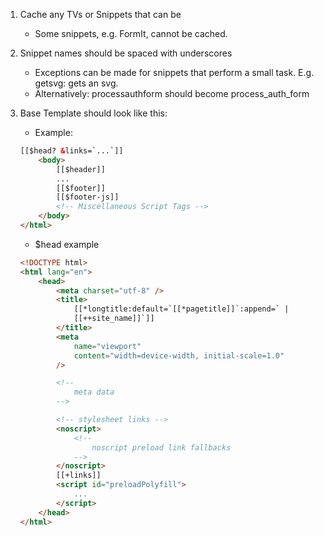1. Cache any TVs or Snippets that can be
    - Some snippets, e.g. FormIt, cannot be cached.
2. Snippet names should be spaced with underscores
    - Exceptions can be made for snippets that perform a small task. E.g. getsvg: gets an svg.
    - Alternatively: processauthform should become process_auth_form
3. Base Template should look like this:

    - Example:

    ```html
    [[$head? &links=`...`]]
        <body>
            [[$header]]
            ...
            [[$footer]]
            [[$footer-js]]
            <!-- Miscellaneous Script Tags -->
        </body>
    </html>
    ```

    - \$head example

    ```html
    <!DOCTYPE html>
    <html lang="en">
    	<head>
    		<meta charset="utf-8" />
    		<title>
    			[[*longtitle:default=`[[*pagetitle]]`:append=` |
    			[[++site_name]]`]]
    		</title>
    		<meta
    			name="viewport"
    			content="width=device-width, initial-scale=1.0"
    		/>

    		<!--
                meta data
            -->

    		<!-- stylesheet links -->
    		<noscript>
    			<!-- 
                    noscript preload link fallbacks
                -->
    		</noscript>
    		[[+links]]
    		<script id="preloadPolyfill">
    			...
    		</script>
    	</head>
    </html>
    ```
